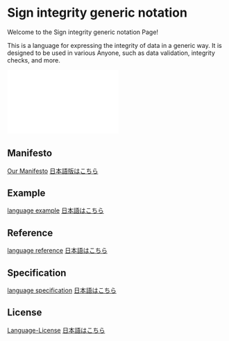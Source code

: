 # Sign integrity generic notation

Welcome to the Sign integrity generic notation Page!

This is a language for expressing the integrity of data in a generic way.
It is designed to be used in various Anyone, such as data validation, integrity checks, and more.

<img src="./Sign_logo_dark.svg"  alt="Sign Logo" width="256" />

## Manifesto
  [Our Manifesto](./documents/manifesto/manifesto.en-us.md)
  [日本語版はこちら](./documents/manifesto/manifesto.ja-jp.md)

## Example
  [language example](./documents/en-us/example.en-us.sn)
  [日本語はこちら](./documents/ja-jp/example.ja-jp.sn)

## Reference
  [language reference](./documents/en-us/Sign_reference_en-us.md)
  [日本語はこちら](./documents/ja-jp/Sign_reference_ja-jp.md)

## Specification
  [language specification](./documents/en-us/specification/)
  [日本語はこちら](./documents/ja-jp/specification/)

## License
  [Language-License](./documents/License/sign-language-license.en-us.md)
  [日本語はこちら](./documents/License/sign-language-license.ja-jp.md)

